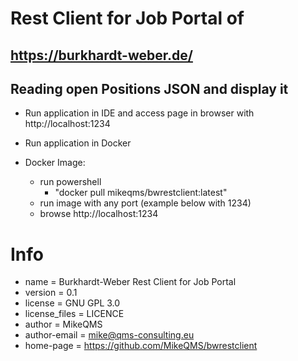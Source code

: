 # Rest Client for Job Portal of 
## https://burkhardt-weber.de/

## Reading open Positions JSON and display it



* Run application in IDE and access page in browser with http://localhost:1234

* Run application in Docker
* Docker Image:
  * run powershell
      * "docker pull mikeqms/bwrestclient:latest"
  * run image with any port (example below with 1234)
  * browse http://localhost:1234


# Info
* name = Burkhardt-Weber Rest Client for Job Portal
* version = 0.1
* license = GNU GPL 3.0
* license_files = LICENCE
* author = MikeQMS
* author-email = mike@qms-consulting.eu
* home-page = https://github.com/MikeQMS/bwrestclient